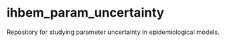 # ihbem_param_uncertainty

Repository for studying parameter uncertainty in epidemiological models.
